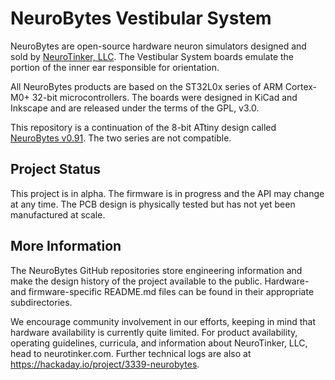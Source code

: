 # NeuroBytes Vestibular System
NeuroBytes are open-source hardware neuron simulators designed and sold by [NeuroTinker, LLC](http://www.neurotinker.com/). The Vestibular System boards emulate the portion of the inner ear responsible for orientation.  

All NeuroBytes products are based on the ST32L0x series of ARM Cortex-M0+ 32-bit microcontrollers. The boards were designed in KiCad and Inkscape and are released under the terms of the GPL, v3.0.

This repository is a continuation of the 8-bit ATtiny design called [NeuroBytes v0.91](https://github.com/zakqwy/neurobytes). The two series are not compatible.

## Project Status
This project is in alpha. The firmware is in progress and the API may change at any time. The PCB design is physically tested but has not yet been manufactured at scale.

## More Information
The NeuroBytes GitHub repositories store engineering information and make the design history of the project available to the public. Hardware- and firmware-specific README.md files can be found in their appropriate subdirectories. 

We encourage community involvement in our efforts, keeping in mind that hardware availability is currently quite limited. For product availability, operating guidelines, curricula, and information about NeuroTinker, LLC, head to neurotinker.com. Further technical logs are also at https://hackaday.io/project/3339-neurobytes.
